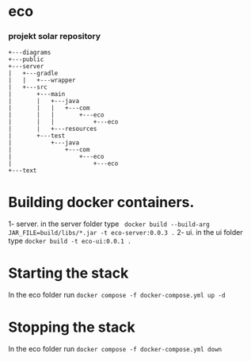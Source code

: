 # eco
### projekt solar repository

```
+---diagrams
+---public
+---server
|   +---gradle
|   |   +---wrapper
|   +---src
|       +---main
|       |   +---java
|       |   |   +---com
|       |   |       +---eco
|       |   |           +---eco
|       |   +---resources
|       +---test
|           +---java
|               +---com
|                   +---eco
|                       +---eco
+---text

```

# Building docker containers.
1- server. in the server folder type ``` docker build --build-arg JAR_FILE=build/libs/*.jar -t eco-server:0.0.3 .```
2- ui. in the ui folder type ```docker build -t eco-ui:0.0.1 .```

# Starting the stack
In the eco folder run ```docker compose -f docker-compose.yml up -d ```

# Stopping the stack
In the eco folder run ```docker compose -f docker-compose.yml down ```


